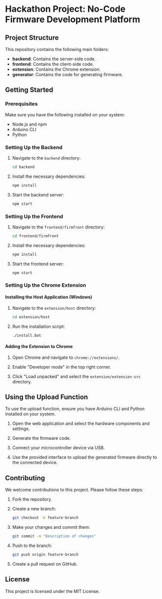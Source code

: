 # Hackathon Project: No-Code Firmware Development Platform

## Project Structure

This repository contains the following main folders:

- **backend**: Contains the server-side code.
- **frontend**: Contains the client-side code.
- **extension**: Contains the Chrome extension.
- **generator**: Contains the code for generating firmware.

## Getting Started

### Prerequisites

Make sure you have the following installed on your system:

- Node.js and npm
- Arduino CLI
- Python

### Setting Up the Backend

1. Navigate to the `backend` directory:
    ```sh
    cd backend
    ```

2. Install the necessary dependencies:
    ```sh
    npm install
    ```

3. Start the backend server:
    ```sh
    npm start
    ```

### Setting Up the Frontend

1. Navigate to the `frontend/firmfront` directory:
    ```sh
    cd frontend/firmfront
    ```

2. Install the necessary dependencies:
    ```sh
    npm install
    ```

3. Start the frontend server:
    ```sh
    npm start
    ```

### Setting Up the Chrome Extension

#### Installing the Host Application (Windows)

1. Navigate to the `extension/host` directory:
    ```sh
    cd extension/host
    ```

2. Run the installation script:
    ```sh
    ./install.bat
    ```

#### Adding the Extension to Chrome

1. Open Chrome and navigate to `chrome://extensions/`.

2. Enable "Developer mode" in the top right corner.

3. Click "Load unpacked" and select the `extension/extension-src` directory.

## Using the Upload Function

To use the upload function, ensure you have Arduino CLI and Python installed on your system.

1. Open the web application and select the hardware components and settings.

2. Generate the firmware code.

3. Connect your microcontroller device via USB.

4. Use the provided interface to upload the generated firmware directly to the connected device.

## Contributing

We welcome contributions to this project. Please follow these steps:

1. Fork the repository.

2. Create a new branch:
    ```sh
    git checkout -b feature-branch
    ```

3. Make your changes and commit them:
    ```sh
    git commit -m "Description of changes"
    ```

4. Push to the branch:
    ```sh
    git push origin feature-branch
    ```

5. Create a pull request on GitHub.

## License

This project is licensed under the MIT License.
